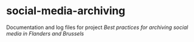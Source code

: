 # social-media-archiving
Documentation and log files for project _Best practices for archiving social media in Flanders and Brussels_
